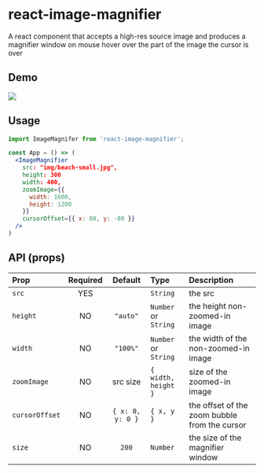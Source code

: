 # react-image-magnifier
A react component that accepts a high-res source image and produces a magnifier window on mouse hover over the part of the image the cursor is over


## Demo

![](http://media.giphy.com/media/xTiTnidsMNlZlf9I2c/giphy.gif)


## Usage

```jsx
import ImageMagnifer from 'react-image-magnifier';

const App = () => (
  <ImageMagnifier
    src: "img/beach-small.jpg",
    height: 300
    width: 400,
    zoomImage={{
      width: 1600,
      height: 1200
    }}
    cursorOffset={{ x: 80, y: -80 }}
  />
)
```

## API (props)

| Prop | Required | Default  | Type | Description |
| :------------- |:---:|:----------------:| :--------------------| :-----|
| `src`          | YES |                  | `String`             | the src |
| `height`       |  NO | `"auto"`         | `Number` or `String` | the height non-zoomed-in image |
| `width`        |  NO | `"100%"`         | `Number` or `String` | the width of the non-zoomed-in image |
| `zoomImage`    |  NO | src size         | `{ width, height }`  | size of the zoomed-in image |
| `cursorOffset` |  NO | `{ x: 0, y: 0 }` | `{ x, y }`           | the offset of the zoom bubble from the cursor |
| `size`         |  NO | `200`            | `Number`             | the size of the magnifier window |

